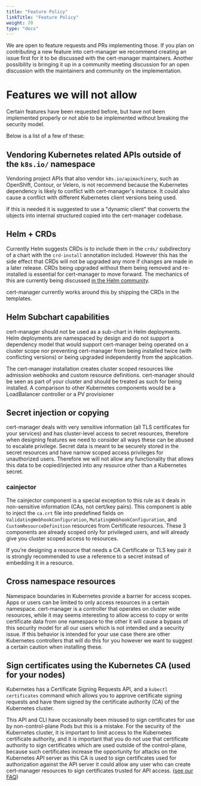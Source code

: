 ```yaml
---
title: "Feature Policy"
linkTitle: "Feature Policy"
weight: 70
type: "docs"
---
```


We are open to feature requests and PRs implementing those. If you plan on contributing a new feature into cert-manager we recommend creating an issue first for it to be discussed with the cert-manager maintainers. Another possibility is bringing it up in a community meeting discussion for an open discussion with the maintainers and community on the implementation.

# Features we will not allow

Certain features have been requested before, but have not been implemented properly or not able to be implemented without breaking the security model.

Below is a list of a few of these:

## Vendoring Kubernetes related APIs outside of the `k8s.io/` namespace

Vendoring project APIs that also vendor `k8s.io/apimachinery`, such as OpenShift, Contour, or Velero, is not recommend because the Kubernetes dependency is likely to conflict with cert-manager's instance.
It could also cause a conflict with different Kubernetes client versions being used.

If this is needed it is suggested to use a "dynamic client" that converts the objects into internal structured copied into the cert-manager codebase.

## Helm + CRDs

Currently Helm suggests CRDs is to include them in the `crds/` subdirectory of a chart with the `crd-install` annotation included.
However this has the side effect that CRDs will not be upgraded any more if changes are made in a later release.
CRDs being upgraded without them being removed and re-installed is essential for cert-manager to move forward.
The mechanics of this are currently being discussed [in the Helm community](https://github.com/helm/helm/issues/5871).

cert-manager currently works around this by shipping the CRDs in the templates. 

## Helm Subchart capabilities

cert-manager should not be used as a sub-chart in Helm deployments.
Helm deployments are namespaced by design and do not support a dependency model that would support cert-manager being operated on a cluster scope nor preventing cert-manager from being installed twice (with conflicting versions) or being upgraded independently from the application.

The cert-manager installation creates cluster scoped resources like admission webhooks and custom resource definitions. cert-manager should be seen as part of your cluster and should be treated as such for being installed. A comparison to other Kubernetes components would be a LoadBalancer controller or a PV provisioner

## Secret injection or copying

cert-manager deals with very sensitive information (all TLS certificates for your services) and has cluster-level access to secret resources, therefore when designing features we need to consider all ways these can be abused to escalate privilege.
Secret data is meant to be securely stored in the secret resources and have narrow scoped access privileges for unauthorized users. Therefore we will not allow any functionality that allows this data to be copied/injected into any resource other than a Kubernetes secret.

### cainjector

The cainjector component is a special exception to this rule as it deals in non-sensitive information (CAs, not cert/key pairs). This component is able to inject the `ca.crt` file into predefined fields on `ValidatingWebhookConfiguration`, `MutatingWebhookConfiguration`, and `CustomResourceDefinition` resources from Certificate resources.
These 3 components are already scoped only for privileged users, and will already give you cluster scoped access to resources. 

If you’re designing a resource that needs a CA Certificate or TLS key pair it is strongly recommended to use a reference to a secret instead of embedding it in a resource. 

## Cross namespace resources

Namespace boundaries in Kubernetes provide a barrier for access scopes. Apps or users can be limited to only access resources in a certain namespace. cert-manager is a controller that operates on cluster wide resources, while it may seems interesting to allow access to copy or write certificate data from one namespace to the other it will cause a bypass of this security model for all our users which is not intended and a security issue.
If this behavior is intended for your use case there are other Kubernetes controllers that will do this for you however we want to suggest a certain caution when installing these. 

## Sign certificates using the Kubernetes CA (used for your nodes)


Kubernetes has a Certificate Signing Requests API, and a `kubectl certificates` command which allows you to approve certificate signing requests and have them signed by the certificate authority (CA) of the Kubernetes cluster.

This API and CLI have occasionally been misused to sign certificates for use by non-control-plane Pods but this is a mistake. For the security of the Kubernetes cluster, it is important to limit access to the Kubernetes certificate authority, and it is important that you do not use that certificate authority to sign certificates which are used outside of the control-plane, because such certificates increase the opportunity for attacks on the Kubernetes API server as this CA is used to sign certificates used for authorization against the API server it could allow any user who can create cert-manager resources to sign certificates trusted for API access.
([see our FAQ](../../faq/#kubernetes-has-a-builtin-certificatesigningrequest-api-why-not-use-that)) 
